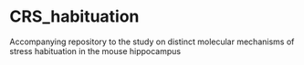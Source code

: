 # CRS_habituation
Accompanying repository to the study on distinct molecular mechanisms of stress habituation in the mouse hippocampus
